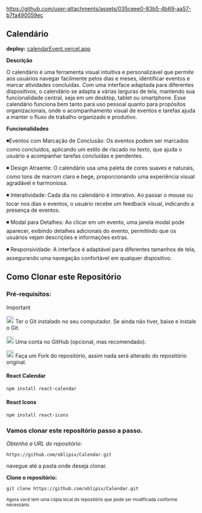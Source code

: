 





https://github.com/user-attachments/assets/035ceee0-83b5-4b69-aa57-b7fa490059ec




















## Calendário


**deploy:**  [calendarEvent.vercel.app](https://calendarevent.vercel.app/)


**Descrição**

O calendário é uma ferramenta visual intuitiva e personalizável que permite aos usuários navegar facilmente pelos dias e meses, identificar eventos e marcar atividades concluídas. Com uma interface adaptada para diferentes dispositivos, o calendário se adapta a várias larguras de tela, mantendo sua funcionalidade central, seja em um desktop, tablet ou smartphone.
Esse calendário funciona bem tanto para uso pessoal quanto para propósitos organizacionais, onde o acompanhamento visual de eventos e tarefas ajuda a manter o fluxo de trabalho organizado e produtivo.




**Funcionalidades**

◾Eventos com Marcação de Conclusão:  Os eventos podem ser marcados como concluídos, aplicando um estilo de riscado no texto, que ajuda o usuário a acompanhar tarefas concluídas e pendentes.

◾ Design Atraente: O calendário usa uma paleta de cores suaves e naturais, como tons de marrom claro e bege, proporcionando uma experiência visual agradável e harmoniosa.

◾ Interatividade: Cada dia no calendário é interativo. Ao passar o mouse ou tocar nos dias e eventos, o usuário recebe um feedback visual, indicando a presença de eventos.

◾ Modal para Detalhes: Ao clicar em um evento, uma janela modal pode aparecer, exibindo detalhes adicionais do evento, permitindo que os usuários vejam descrições e informações extras.

◾ Responsividade: A interface é adaptável para diferentes tamanhos de tela, assegurando uma navegação confortável em qualquer dispositivo.




## Como Clonar este Repositório



### Pré-requisitos:

> [!IMPORTANT]
>  <img src="https://git-scm.com/images/logos/downloads/Git-Icon-1788C.png" alt="Git Logo" width="20"/> Ter o Git instalado no seu computador. Se ainda não tiver, baixe e instale o Git.
>
> 
>
>
><img src="https://github.githubassets.com/images/modules/logos_page/GitHub-Mark.png" alt="GitHub logo" width="20"/> Uma conta no GitHub (opcional, mas recomendado).
>
> 
>  <img src="https://img.icons8.com/ios/50/000000/code-fork.png" alt="Fork Icon" width="20"/>  Faça um Fork do repositório, assim nada será alterado do repositório original.
>
> #### React Calendar
>
> ```diff
> npm install react-calendar
>```
>
> 
> #### React Icons
>
>```diff
> npm install react-icons
> ``` 
  
  
  ### Vamos clonar este repositório passo a passo. 

  
_Obtenha a URL do repositório:_

` https://github.com/oblipix/Calendar.git `




navegue até a pasta onde deseja clonar.

**Clone o repositório:**

```diff
git clone https://github.com/oblipix/Calendar.git
```


<sub> Agora você tem uma cópia local do repositório que pode ser modificada conforme necessário. </sub>









